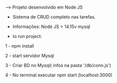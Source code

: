 --> Projeto desenvolvido em Node JS 

- Sistema de CRUD completo nas tarefas.

- Informações:
  Node JS > 14.15v
  mysql

- to run project:

1 - npm install

2 - start servidor Mysql

3 - Criar BD no Mysql( infos na pasta '/db/conn.js')

4 - No terminal executar npm start (localhost:3000)

